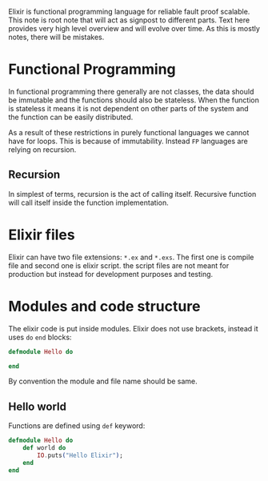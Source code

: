 Elixir is functional programming language for reliable fault proof scalable. This note is root note that will act as signpost to different parts. Text here provides very high level overview and will evolve over time. As this is mostly notes, there will be mistakes.
# Functional Programming
In functional programming there generally are not classes, the data should be immutable and the functions should also be stateless. When the function is stateless it means it is not dependent on other parts of the system and the function can be easily distributed.

As a result of these restrictions in purely functional languages we cannot have for loops. This is because of immutability. Instead `FP` languages are relying on recursion.
## Recursion
In simplest of terms, recursion is the act of calling itself. Recursive function will call itself inside the function implementation.
# Elixir files
Elixir can have two file extensions: `*.ex` and `*.exs`. The first one is compile file and second one is elixir script. the script files are not meant for production but instead for development purposes and testing.
# Modules and code structure
The elixir code is put inside modules. Elixir does not use brackets, instead it uses `do` `end` blocks:
```Elixir
defmodule Hello do

end
```
By convention the module and file name should be same.
## Hello world
Functions are defined using `def` keyword:
```Elixir
defmodule Hello do
	def world do
		IO.puts("Hello Elixir");
	end
end
```